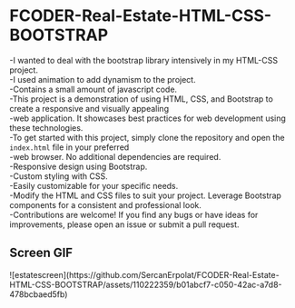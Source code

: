 # FCODER-Real-Estate-HTML-CSS-BOOTSTRAP
-I wanted to deal with the bootstrap library intensively in my HTML-CSS project. <br>
-I used animation to add dynamism to the project. <br>
-Contains a small amount of javascript code. <br>
-This project is a demonstration of using HTML, CSS, and Bootstrap to create a responsive and visually appealing <br>
-web application. It showcases best practices for web development using these technologies. <br>
-To get started with this project, simply clone the repository and open the `index.html` file in your preferred <br>
-web browser. No additional dependencies are required. <br>
-Responsive design using Bootstrap. <br>
-Custom styling with CSS. <br>
-Easily customizable for your specific needs. <br>
-Modify the HTML and CSS files to suit your project. Leverage Bootstrap components for a consistent and professional look. <br>
-Contributions are welcome! If you find any bugs or have ideas for improvements, please open an issue or submit a pull request. <br>

<h2>Screen GIF</h2>
![estatescreen](https://github.com/SercanErpolat/FCODER-Real-Estate-HTML-CSS-BOOTSTRAP/assets/110222359/b01abcf7-c050-42ac-a7d8-478bcbaed5fb)
